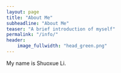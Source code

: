 ```yaml
---
layout: page
title: "About Me"
subheadline: "About Me"
teaser: "A brief introduction of myself"
permalink: "/info/"
header:
    image_fullwidth: "head_green.png"
---
```


My name is Shuoxue Li.